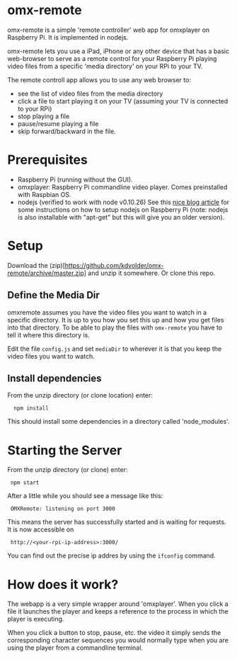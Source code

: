 omx-remote
==========

omx-remote is a simple 'remote controller' web app for omxplayer on Raspberry Pi. It is implemented in nodejs.

omx-remote lets you use a iPad, iPhone or any other device that has a basic web-browser to serve as a remote control
for your Raspberry Pi playing video files from a specific 'media directory' on your RPi to your TV.

The remote controll app allows you to use any web browser to:

 - see the list of video files from the media directory
 - click a file to start playing it on your TV (assuming your TV is connected to your RPi)
 - stop playing a file
 - pause/resume playing a file
 - skip forward/backward in the file.

Prerequisites
=============

 - Raspberry Pi (running without the GUI).
 - omxplayer: Raspberry Pi commandline video player. Comes preinstalled with Raspbian OS.
 - nodejs (verified to work with node v0.10.26)
   See this [nice blog article](http://raspberryalphaomega.org.uk/2014/06/11/installing-and-using-node-js-on-raspberry-pi/) for some instructions on how to setup nodejs on 
   Raspberry Pi (note: nodejs is also installable with "apt-get" but this will give you an older version).

Setup
=====

Download the (zip)[https://github.com/kdvolder/omx-remote/archive/master.zip] and unzip it somewhere. Or clone this
repo. 

## Define the Media Dir

omxremote assumes you have the video files you want to watch in a specific directory. It is up to
you how you set this up and how you get files into that directory. To be able to play the files
with `omx-remote` you have to tell it where this directory is.

Edit the file `config.js` and set `mediaDir` to wherever it is that you keep the video files you want to watch.

## Install dependencies

From the unzip directory (or clone location) enter:

      npm install
   
This should install some dependencies in a directory called 'node_modules'.

Starting the Server
===================

From the unzip directory (or clone) enter:

     npm start

After a little while you should see a message like this:

     OMXRemote: listening on port 3000
   
This means the server has successfully started and is waiting for requests. It is now accessible on

     http://<your-rpi-ip-address>:3000/
  
You can find out the precise ip addres by using the `ifconfig` command.

How does it work?
=================

The webapp is a very simple wrapper around 'omxplayer'. When you click a file it launches the player and keeps a reference to the process in which the player is executing.

When you click a button to stop, pause, etc. the video it simply sends the corresponding character sequences you would normally type when you are using the player from a commandline terminal.
